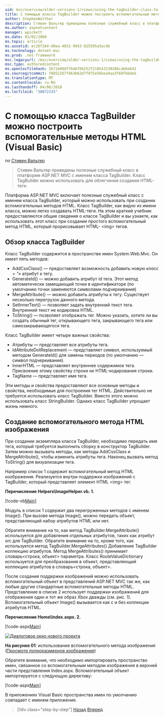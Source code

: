 ```yaml
---
uid: mvc/overview/older-versions-1/views/using-the-tagbuilder-class-to-build-html-helpers-vb
title: С помощью класса TagBuilder можно построить вспомогательные методы HTML (VB) | Документы Microsoft
author: StephenWalther
description: Стивен Вальтер приведены полезные служебный класс в платформе ASP.NET MVC с именем класса TagBuilder. Легко можно использовать класс TagBuilder...
ms.author: aspnetcontent
manager: wpickett
ms.date: 03/02/2009
ms.topic: article
ms.assetid: ec26f264-d0ea-4031-9943-825505a3ac4b
ms.technology: dotnet-mvc
ms.prod: .net-framework
msc.legacyurl: /mvc/overview/older-versions-1/views/using-the-tagbuilder-class-to-build-html-helpers-vb
msc.type: authoredcontent
ms.openlocfilehash: 2b72e08dff646f66252f210543230186cab6e641
ms.sourcegitcommit: f8852267f463b62d7f975e56bea9aa3f68fbbdeb
ms.translationtype: MT
ms.contentlocale: ru-RU
ms.lasthandoff: 04/06/2018
ms.locfileid: "30872235"
---
```

<a name="using-the-tagbuilder-class-to-build-html-helpers-vb"></a>С помощью класса TagBuilder можно построить вспомогательные методы HTML (Visual Basic)
====================
по [Стивен Вальтер](https://github.com/StephenWalther)

> Стивен Вальтер приведены полезные служебный класс в платформе ASP.NET MVC с именем класса TagBuilder. Класс TagBuilder можно использовать для облегчения создания HTML-теги.


Платформа ASP.NET MVC включает полезные служебный класс с именем класса TagBuilder, который можно использовать при создании вспомогательных методов HTML. Класс TagBuilder, как видно из имени класса, можно легко создавать HTML-теги. На этом краткий учебник предоставляются общие сведения о классе TagBuilder и вы узнаете, как использовать этот класс при создании простого вспомогательный метод HTML, который прорисовывает HTML- &lt;img&gt; тегов.

## <a name="overview-of-the-tagbuilder-class"></a>Обзор класса TagBuilder

Класс TagBuilder содержится в пространстве имен System.Web.Mvc. Он имеет пять методов:

- AddCssClass() — предоставляет возможность добавить новую *класс = "»* атрибут к тегу.
- GenerateId() — можно добавить атрибут id тега. Этот метод автоматически замещающий точки в идентификаторе (по умолчанию точки заменяются символами подчеркивания)
- MergeAttribute() — можно добавить атрибуты к тегу. Существует несколько перегрузок данного метода.
- SetInnerText() — позволяет задать внутренний текст тега. Внутренний текст не кодировка HTML.
- ToString() — позволяет отображать тег. Можно указать, хотите ли вы создать обычный тег, открывающего тега, закрывающего тега или самозакрывающегося тега.
  

Класс TagBuilder имеет четыре важных свойства:

- Атрибуты — представляет все атрибуты тега.
- IdAttributeDotReplacement — представляет символ, используемый методом GenerateId() для замены периодов (по умолчанию — символ подчеркивания).
- InnerHTML — представляет внутреннее содержимое тега. Присвоение этому свойству строки *не* HTML-кодирования строки.
- TagName — представляет имя тега.

Эти методы и свойства предоставляют все основные методы и свойства, необходимые для построения тег HTML. Действительно не требуется использовать класс TagBuilder. Вместо этого можно использовать класс StringBuilder. Однако класс TagBuilder упрощает жизнь немного.

## <a name="creating-an-image-html-helper"></a>Создание вспомогательного метода HTML изображения

При создании экземпляра класса TagBuilder, необходимо передать имя тега, который требуется выполнить сборку в конструктор TagBuilder. Затем можно вызывать методы, как методы AddCssClass и MergeAttribute(), чтобы изменить атрибуты тега. Наконец вызвать метод ToString() для визуализации тега.

Например список 1 содержит вспомогательный метод HTML изображения. Реализуется внутри поддержки изображений с TagBuilder, который представляет элемент HTML &lt;img&gt; тег.

**Перечисление Helpers\ImageHelper.vb. 1.**

[!code-vb[Main](using-the-tagbuilder-class-to-build-html-helpers-vb/samples/sample1.vb)]

Модуль в список 1 содержит два перегруженных методов с именем Image(). При вызове метода Image(), можно передать объект, представляющий набор атрибутов HTML или нет.

Обратите внимание на то, как метод TagBuilder.MergeAttribute() используется для добавления отдельных атрибутов, таких как атрибут src для TagBuilder. Обратите внимание на то, кроме того, как используется метод TagBuilder.MergeAttributes() Добавление TagBuilder коллекцию атрибутов. Метод MergeAttributes() принимает словарь&lt;строка, объект&gt; параметра. Класс RouteValueDictionary используется для преобразования в объект, представляющий коллекцию атрибутов в словарь&lt;строка, объект&gt;.

После создания поддержки изображений можно использовать вспомогательный объект в представлений ASP.NET MVC так же, как любые другие стандартные вспомогательные методы HTML. Представление в списке 2 использует поддержки изображений для отображения один и тот же образ Xbox дважды (см. рис. 1). Вспомогательный объект Image() вызывается как с и без коллекции атрибутов HTML.

**Перечисление Home\Index.aspx. 2.**

[!code-aspx[Main](using-the-tagbuilder-class-to-build-html-helpers-vb/samples/sample2.aspx)]


[![Диалоговое окно нового проекта](using-the-tagbuilder-class-to-build-html-helpers-vb/_static/image1.jpg)](using-the-tagbuilder-class-to-build-html-helpers-vb/_static/image1.png)

**На рисунке 01**: использование вспомогательного метода изображения ([Просмотр полноразмерное изображение](using-the-tagbuilder-class-to-build-html-helpers-vb/_static/image2.png))


Обратите внимание, что необходимо импортировать пространство имен, связанное со вспомогательным методом изображения в верхней части представления Index.aspx. Вспомогательный объект импортируется с следующую директиву:

[!code-aspx[Main](using-the-tagbuilder-class-to-build-html-helpers-vb/samples/sample3.aspx)]

В приложениях Visual Basic пространства имен по умолчанию совпадает с именем приложения.

> [!div class="step-by-step"]
> [Назад](creating-custom-html-helpers-vb.md)
> [Вперед](creating-page-layouts-with-view-master-pages-vb.md)

